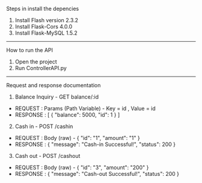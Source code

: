 Steps in install the depencies
1. Install Flash version 2.3.2
2. Install Flask-Cors 4.0.0
3. Install Flask-MySQL 1.5.2

---

How to run the API
1. Open the project
2. Run ControllerAPI.py



---

Request and response documentation
1. Balance Inquiry - GET balance/:id 
- REQUEST : 
Params (Path Variable) - Key = id , Value = id 
- RESPONSE : 
[
    {
        "balance": 5000,
        "id": 1
    }
]

2. Cash in - POST /cashin
- REQUEST :
Body (raw) -
{
    "id": "1",
    "amount": "1"
}
- RESPONSE :
{
    "message": "Cash-in Successful!",
    "status": 200
}

3. Cash out - POST /cashout
- REQUEST :
Body (raw) -
{
    "id": "3",
    "amount": "200"
}
- RESPONSE :
{
    "message": "Cash-out Successful!",
    "status": 200
}
